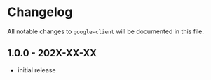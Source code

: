 # Changelog

All notable changes to `google-client` will be documented in this file.

## 1.0.0 - 202X-XX-XX

- initial release

